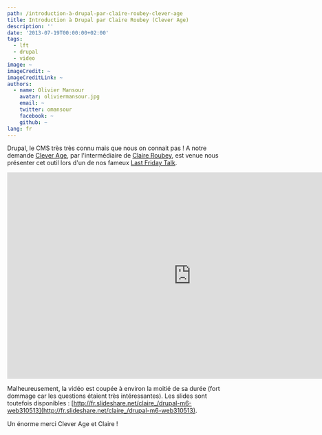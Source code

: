 ```yaml
---
path: /introduction-à-drupal-par-claire-roubey-clever-age
title: Introduction à Drupal par Claire Roubey (Clever Age)
description: ''
date: '2013-07-19T00:00:00+02:00'
tags:
  - lft
  - drupal
  - video
image: ~
imageCredit: ~
imageCreditLink: ~
authors:
  - name: Olivier Mansour
    avatar: oliviermansour.jpg
    email: ~
    twitter: omansour
    facebook: ~
    github: ~
lang: fr
---
```


Drupal, le CMS très très connu mais que nous on connait pas ! A notre demande [Clever Age](http://fr.clever-age.com/societe/agences/lyon/), par l'intermédiaire de [Claire Roubey](https://twitter.com/kalis1), est venue nous présenter cet outil lors d'un de nos fameux [Last Friday Talk](http://tech.m6web.fr/tags.html#lft).



<iframe allowfullscreen="" frameborder="0" height="480" src="http://www.youtube.com/embed/1XTLnffrHNc?wmode=transparent&feature=oembed" width="854"></iframe>

Malheureusement, la vidéo est coupée à environ la moitié de sa durée (fort dommage car les questions étaient très intéressantes). Les slides sont toutefois disponibles : [http://fr.slideshare.net/claire_/drupal-m6-web310513](http://fr.slideshare.net/claire_/drupal-m6-web310513).

Un énorme merci Clever Age et Claire !
